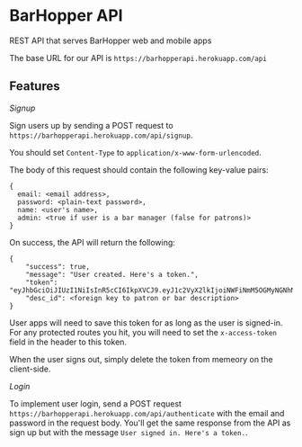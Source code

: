 # BarHopper API

REST API that serves BarHopper web and mobile apps

The base URL for our API is `https://barhopperapi.herokuapp.com/api`

## Features

*Signup*

Sign users up by sending a POST request to `https://barhopperapi.herokuapp.com/api/signup`.

You should set `Content-Type` to `application/x-www-form-urlencoded`. 

The body of this request should contain the following key-value pairs: 

```
{
  email: <email address>, 
  password: <plain-text password>, 
  name: <user's name>, 
  admin: <true if user is a bar manager (false for patrons)>
}
```

On success, the API will return the following: 

```
{
    "success": true,
    "message": "User created. Here's a token.",
    "token": "eyJhbGciOiJIUzI1NiIsInR5cCI6IkpXVCJ9.eyJ1c2VyX2lkIjoiNWFiNmM5OGMyNGNhN2MxNDUwNzVhMTEyIiwiYWRtaW4iOnRydWUsImlhdCI6MTUyMTkyODU4OCwiZXhwIjoxNTIxOTMwMDI4fQ.FywqmGeS6hiXIUrC9i0fDHSBNDqLUd3gordPT9uTRYs"
    "desc_id": <foreign key to patron or bar description>
}
```

User apps will need to save this token for as long as the user is signed-in. For any protected routes you hit, you will need to set the `x-access-token` field in the header to this token. 

When the user signs out, simply delete the token from memeory on the client-side. 


*Login*

To implement user login, send a POST request `https://barhopperapi.herokuapp.com/api/authenticate` with the email and password in the request body. You'll get the same response from the API as sign up but with the message `User signed in. Here's a token.`. 


